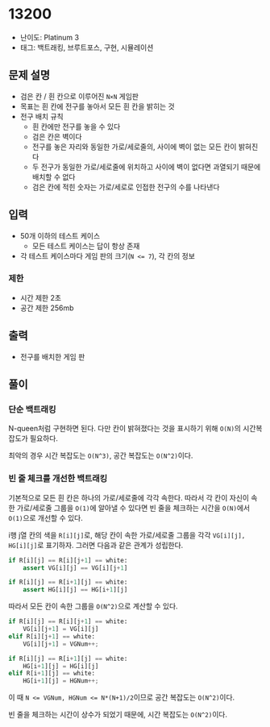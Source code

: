 # 13200

- 난이도: Platinum 3
- 태그: 백트래킹, 브루트포스, 구현, 시뮬레이션

## 문제 설명

- 검은 칸 / 흰 칸으로 이루어진 `N×N` 게임판
- 목표는 흰 칸에 전구를 놓아서 모든 흰 칸을 밝히는 것
- 전구 배치 규칙
  - 흰 칸에만 전구를 놓을 수 있다
  - 검은 칸은 벽이다
  - 전구를 놓은 자리와 동일한 가로/세로줄의, 사이에 벽이 없는 모든 칸이 밝혀진다
  - 두 전구가 동일한 가로/세로줄에 위치하고 사이에 벽이 없다면 과열되기 때문에 배치할 수 없다
  - 검은 칸에 적힌 숫자는 가로/세로로 인접한 전구의 수를 나타낸다

## 입력

- 50개 이하의 테스트 케이스
  - 모든 테스트 케이스는 답이 항상 존재
- 각 테스트 케이스마다 게임 판의 크기(`N <= 7`), 각 칸의 정보

### 제한

- 시간 제한 2초
- 공간 제한 256mb

## 출력

- 전구를 배치한 게임 판

## 풀이

### 단순 백트래킹

N-queen처럼 구현하면 된다. 다만 칸이 밝혀졌다는 것을 표시하기 위해 `O(N)`의 시간복잡도가 필요하다.

최악의 경우 시간 복잡도는 `O(N^3)`, 공간 복잡도는 `O(N^2)`이다.

### 빈 줄 체크를 개선한 백트래킹

기본적으로 모든 흰 칸은 하나의 가로/세로줄에 각각 속한다. 따라서 각 칸이 자신이 속한 가로/세로줄 그룹을 `O(1)`에 알아낼 수 있다면 빈 줄을 체크하는 시간을 `O(N)`에서 `O(1)`으로 개선할 수 있다.

i행 j열 칸의 색을 `R[i][j]`로, 해당 칸이 속한 가로/세로줄 그룹을 각각 `VG[i][j], HG[i][j]`로 표기하자. 그러면 다음과 같은 관계가 성립한다.

``` python
if R[i][j] == R[i][j+1] == white:
    assert VG[i][j] == VG[i][j+1]

if R[i][j] == R[i+1][j] == white:
    assert HG[i][j] == HG[i+1][j]
```

따라서 모든 칸이 속한 그룹을 `O(N^2)`으로 계산할 수 있다.

``` python
if R[i][j] == R[i][j+1] == white:
    VG[i][j+1] = VG[i][j]
elif R[i][j+1] == white:
    VG[i][j+1] = VGNum++;

if R[i][j] == R[i+1][j] == white:
    HG[i+1][j] = HG[i][j]
elif R[i+1][j] == white:
    HG[i+1][j] = HGNum++;
```

이 때 `N <= VGNum, HGNum <= N*(N+1)/2`이므로 공간 복잡도는 `O(N^2)`이다.

빈 줄을 체크하는 시간이 상수가 되었기 때문에, 시간 복잡도는 `O(N^2)`이다.
